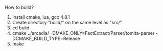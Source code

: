 How to build?

1. Install cmake, lua, gcc 4.8.1
2. Create directory "build/" on the same level as "src/"
3. cd build
4. cmake ../arcadia/ -DMAKE_ONLY=FactExtract/Parser/tomita-parser -DCMAKE_BUILD_TYPE=Release
5. make
